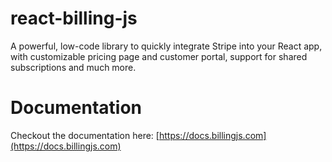 # react-billing-js
A powerful, low-code library to quickly integrate Stripe into your React app, with customizable pricing page and customer portal, support for shared subscriptions and much more.


# Documentation

Checkout the documentation here: [https://docs.billingjs.com](https://docs.billingjs.com)
